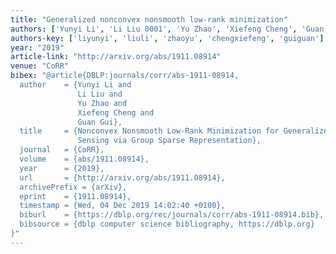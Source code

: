 ```yaml
---
title: "Generalized nonconvex nonsmooth low-rank minimization"
authors: ['Yunyi Li', 'Li Liu 0001', 'Yu Zhao', 'Xiefeng Cheng', 'Guan Gui']
authors-key: ['liyunyi', 'liuli', 'zhaoyu', 'chengxiefeng', 'guiguan']
year: "2019"
article-link: "http://arxiv.org/abs/1911.08914"
venue: "CoRR"
bibex: "@article{DBLP:journals/corr/abs-1911-08914,
  author    = {Yunyi Li and
               Li Liu and
               Yu Zhao and
               Xiefeng Cheng and
               Guan Gui},
  title     = {Nonconvex Nonsmooth Low-Rank Minimization for Generalized Image Compressed
               Sensing via Group Sparse Representation},
  journal   = {CoRR},
  volume    = {abs/1911.08914},
  year      = {2019},
  url       = {http://arxiv.org/abs/1911.08914},
  archivePrefix = {arXiv},
  eprint    = {1911.08914},
  timestamp = {Wed, 04 Dec 2019 14:02:40 +0100},
  biburl    = {https://dblp.org/rec/journals/corr/abs-1911-08914.bib},
  bibsource = {dblp computer science bibliography, https://dblp.org}
}"
---
```

